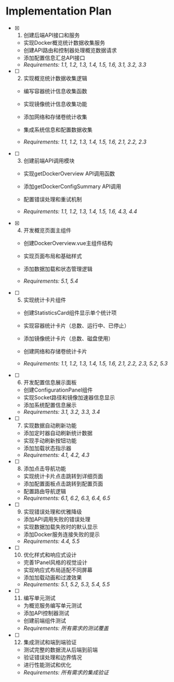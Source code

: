 # Implementation Plan

- [x] 1. 创建后端API接口和服务









  - 实现Docker概览统计数据收集服务
  - 创建API路由和控制器处理概览数据请求
  - 添加配置信息汇总API接口
  - _Requirements: 1.1, 1.2, 1.3, 1.4, 1.5, 1.6, 3.1, 3.2, 3.3_



- [ ] 2. 实现概览统计数据收集逻辑
  - 编写容器统计信息收集函数
  - 实现镜像统计信息收集功能



  - 添加网络和存储卷统计收集
  - 集成系统信息和配置数据收集
  - _Requirements: 1.1, 1.2, 1.3, 1.4, 1.5, 1.6, 2.1, 2.2, 2.3_




- [ ] 3. 创建前端API调用模块



  - 实现getDockerOverview API调用函数
  - 添加getDockerConfigSummary API调用


  - 配置错误处理和重试机制
  - _Requirements: 1.1, 1.2, 1.3, 1.4, 1.5, 1.6, 4.3, 4.4_

- [x] 4. 开发概览页面主组件



  - 创建DockerOverview.vue主组件结构
  - 实现页面布局和基础样式
  - 添加数据加载和状态管理逻辑


  - _Requirements: 5.1, 5.4_

- [ ] 5. 实现统计卡片组件
  - 创建StatisticsCard组件显示单个统计项


  - 实现容器统计卡片（总数、运行中、已停止）
  - 添加镜像统计卡片（总数、磁盘使用）
  - 创建网络和存储卷统计卡片
  - _Requirements: 1.1, 1.2, 1.3, 1.4, 1.5, 1.6, 2.1, 2.2, 2.3, 5.2, 5.3_





- [ ] 6. 开发配置信息展示面板
  - 创建ConfigurationPanel组件
  - 实现Socket路径和镜像加速器信息显示
  - 添加系统配置信息展示
  - _Requirements: 3.1, 3.2, 3.3, 3.4_

- [ ] 7. 实现数据自动刷新功能
  - 添加定时器自动刷新统计数据
  - 实现手动刷新按钮功能
  - 添加加载状态指示器
  - _Requirements: 4.1, 4.2, 4.3_

- [ ] 8. 添加点击导航功能
  - 实现统计卡片点击跳转到详细页面
  - 添加配置面板点击跳转到配置页面
  - 配置路由导航逻辑
  - _Requirements: 6.1, 6.2, 6.3, 6.4, 6.5_

- [ ] 9. 实现错误处理和优雅降级
  - 添加API调用失败的错误处理
  - 实现数据加载失败时的默认显示
  - 添加Docker服务连接失败的提示
  - _Requirements: 4.4, 5.5_

- [ ] 10. 优化样式和响应式设计
  - 完善1Panel风格的视觉设计
  - 实现响应式布局适配不同屏幕
  - 添加加载动画和过渡效果
  - _Requirements: 5.1, 5.2, 5.3, 5.4, 5.5_

- [ ] 11. 编写单元测试
  - 为概览服务编写单元测试
  - 添加API控制器测试
  - 创建前端组件测试
  - _Requirements: 所有需求的测试覆盖_

- [ ] 12. 集成测试和端到端验证
  - 测试完整的数据流从后端到前端
  - 验证错误处理和边界情况
  - 进行性能测试和优化
  - _Requirements: 所有需求的集成验证_